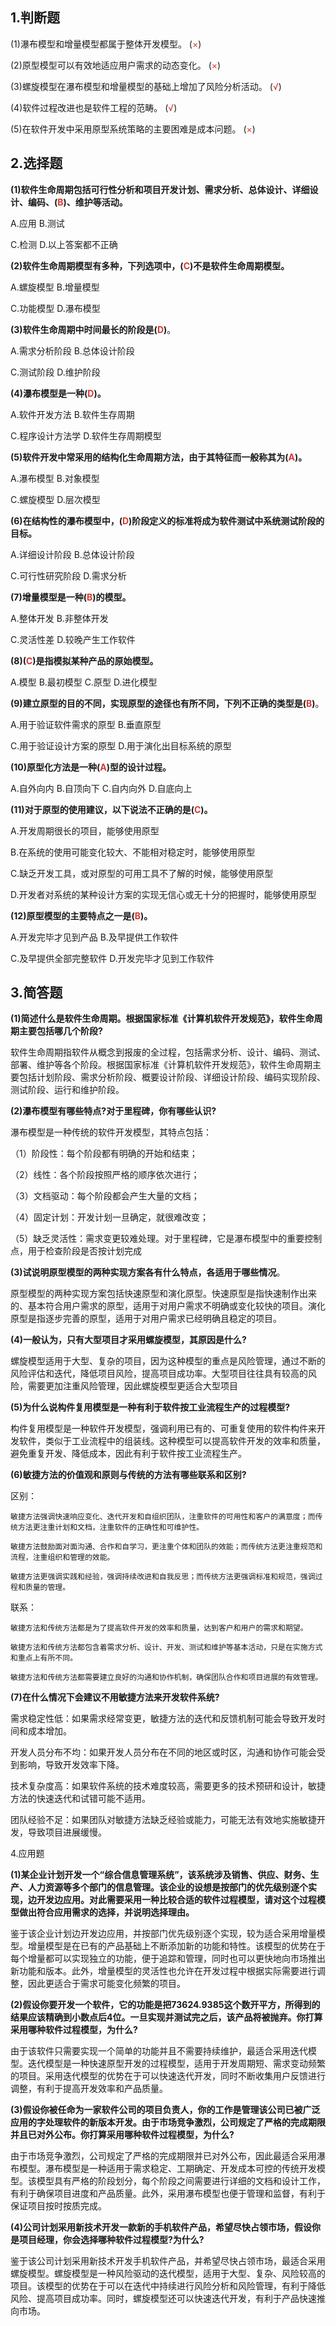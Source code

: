 ## 1.判断题

(1)瀑布模型和增量模型都属于整体开发模型。 (<font color="#d83931">×</font>)

(2)原型模型可以有效地适应用户需求的动态变化。 (<font color="#d83931">×</font>)

(3)螺旋模型在瀑布模型和增量模型的基础上增加了风险分析活动。 (<font color="#d83931">√</font>)

(4)软件过程改进也是软件工程的范畴。 (<font color="#d83931">√</font>)

(5)在软件开发中采用原型系统策略的主要困难是成本问题。 (<font color="#d83931">×</font>)

## 2.选择题

**(1)软件生命周期包括可行性分析和项目开发计划、需求分析、总体设计、详细设计、编码、(<font color="#d83931">B</font>)、维护等活动。**

A.应用 B.测试

C.检测 D.以上答案都不正确

**(2)软件生命周期模型有多种，下列选项中，(<font color="#d83931">C</font>)不是软件生命周期模型。**

A.螺旋模型 B.增量模型

C.功能模型 D.瀑布模型

**(3)软件生命周期中时间最长的阶段是(<font color="#d83931">D</font>)**。

A.需求分析阶段 B.总体设计阶段

C.测试阶段 D.维护阶段

**(4)瀑布模型是一种(<font color="#d83931">D</font>)。**

A.软件开发方法 B.软件生存周期

C.程序设计方法学 D.软件生存周期模型

**(5)软件开发中常采用的结构化生命周期方法，由于其特征而一般称其为(<font color="#d83931">A</font>)。**

A.瀑布模型 B.对象模型

C.螺旋模型 D.层次模型

**(6)在结构性的瀑布模型中，(<font color="#d83931">D</font>)阶段定义的标准将成为软件测试中系统测试阶段的目标。**

A.详细设计阶段 B.总体设计阶段

C.可行性研究阶段 D.需求分析

**(7)增量模型是一种(<font color="#d83931">B</font>)的模型。**

A.整体开发 B.非整体开发

C.灵活性差 D.较晚产生工作软件

**(8)(<font color="#d83931">C</font>)是指模拟某种产品的原始模型。**

A.模型 B.最初模型 C.原型 D.进化模型

**(9)建立原型的目的不同，实现原型的途径也有所不同，下列不正确的类型是(<font color="#d83931">B</font>)**。

A.用于验证软件需求的原型 B.垂直原型

C.用于验证设计方案的原型 D.用于演化出目标系统的原型

**(10)原型化方法是一种(<font color="#d83931">A</font>)型的设计过程。**

A.自外向内 B.自顶向下 C.自内向外 D.自底向上

**(11)对于原型的使用建议，以下说法不正确的是(<font color="#d83931">C</font>)。**

A.开发周期很长的项目，能够使用原型

B.在系统的使用可能变化较大、不能相对稳定时，能够使用原型

C.缺乏开发工具，或对原型的可用工具不了解的时候，能够使用原型

D.开发者对系统的某种设计方案的实现无信心或无十分的把握时，能够使用原型

**(12)原型模型的主要特点之一是(<font color="#d83931">B</font>)。**

A.开发完毕才见到产品 B.及早提供工作软件

C.及早提供全部完整软件 D.开发完毕才见到工作软件

## 3.简答题

**(1)简述什么是软件生命周期。根据国家标准《计算机软件开发规范》，软件生命周期主要包括哪几个阶段?**

软件生命周期指软件从概念到报废的全过程，包括需求分析、设计、编码、测试、部署、维护等各个阶段。根据国家标准《计算机软件开发规范》，软件生命周期主要包括计划阶段、需求分析阶段、概要设计阶段、详细设计阶段、编码实现阶段、测试阶段、运行和维护阶段。

**(2)瀑布模型有哪些特点?对于里程碑，你有哪些认识?**

瀑布模型是一种传统的软件开发模型，其特点包括：

（1）阶段性：每个阶段都有明确的开始和结束；

（2）线性：各个阶段按照严格的顺序依次进行；

（3）文档驱动：每个阶段都会产生大量的文档；

（4）固定计划：开发计划一旦确定，就很难改变；

（5）缺乏灵活性：需求变更较难处理。对于里程碑，它是瀑布模型中的重要控制点，用于检查阶段是否按计划完成

**(3)试说明原型模型的两种实现方案各有什么特点，各适用于哪些情况**。

原型模型的两种实现方案包括快速原型和演化原型。快速原型是指快速制作出来的、基本符合用户需求的原型，适用于对用户需求不明确或变化较快的项目。演化原型是指逐步完善的原型，适用于对用户需求已经明确且稳定的项目。

**(4)一般认为，只有大型项目才采用螺旋模型，其原因是什么?**

螺旋模型适用于大型、复杂的项目，因为这种模型的重点是风险管理，通过不断的风险评估和迭代，降低项目风险，提高项目成功率。大型项目往往具有较高的风险，需要更加注重风险管理，因此螺旋模型更适合大型项目

**(5)为什么说构件复用模型是一种有利于软件按工业流程生产的过程模型?**

构件复用模型是一种软件开发模型，强调利用已有的、可重复使用的软件构件来开发软件，类似于工业流程中的组装线。这种模型可以提高软件开发的效率和质量，避免重复开发、降低成本，因此有利于软件按工业流程生产。

**(6)敏捷方法的价值观和原则与传统的方法有哪些联系和区别?**

区别：

	敏捷方法强调快速响应变化、迭代开发和自组织团队，注重软件的可用性和客户的满意度；而传统方法更注重计划和文档，注重软件的正确性和可维护性。
	
	敏捷方法鼓励面对面沟通、合作和自学习，更注重个体和团队的效能；而传统方法更注重规范和流程，注重组织和管理的效能。
	
	敏捷方法更强调实践和经验，强调持续改进和自我反思；而传统方法更强调标准和规范，强调过程和质量的管理。

联系：

	敏捷方法和传统方法都是为了提高软件开发的效率和质量，达到客户和用户的需求和期望。
	
	敏捷方法和传统方法都包含着需求分析、设计、开发、测试和维护等基本活动，只是在实施方式和重点上有所不同。
	
	敏捷方法和传统方法都需要建立良好的沟通和协作机制，确保团队合作和项目进展的有效管理。

**(7)在什么情况下会建议不用敏捷方法来开发软件系统?**

需求稳定性低：如果需求经常变更，敏捷方法的迭代和反馈机制可能会导致开发时间和成本增加。

开发人员分布不均：如果开发人员分布在不同的地区或时区，沟通和协作可能会受到影响，导致开发效率下降。

技术复杂度高：如果软件系统的技术难度较高，需要更多的技术预研和设计，敏捷方法的快速迭代和试错可能不适用。

团队经验不足：如果团队对敏捷方法缺乏经验或能力，可能无法有效地实施敏捷开发，导致项目进展缓慢。

4.应用题

**(1)某企业计划开发一个“综合信息管理系统”，该系统涉及销售、供应、财务、生产、人力资源等多个部门的信息管理。该企业的设想是按部门的优先级别逐个实现，边开发边应用。对此需要采用一种比较合适的软件过程模型，请对这个过程模型做出符合应用需求的选择，并说明选择理由。**

鉴于该企业计划边开发边应用，并按部门优先级别逐个实现，较为适合采用增量模型。增量模型是在已有的产品基础上不断添加新的功能和特性。该模型的优势在于每个增量都可以实现独立的功能，便于追踪和管理，同时也可以更快地向市场推出新功能和版本。此外，增量模型的灵活性也允许在开发过程中根据实际需要进行调整，因此更适合于需求可能变化频繁的项目。

**(2)假设你要开发一个软件，它的功能是把73624.9385这个数开平方，所得到的结果应该精确到小数点后4位。一旦实现并测试完之后，该产品将被抛弃。你打算采用哪种软件过程模型，为什么?**

由于该软件只需要实现一个简单的功能并且不需要持续维护，最适合采用迭代模型。迭代模型是一种快速原型开发的过程模型，适用于开发周期短、需求变动频繁的项目。采用迭代模型的优势在于可以快速迭代开发，同时不断收集用户反馈进行调整，有利于提高开发效率和产品质量。

**(3)假设你被任命为一家软件公司的项目负责人，你的工作是管理该公司已被广泛应用的字处理软件的新版本开发。由于市场竞争激烈，公司规定了严格的完成期限并且已对外公布。你打算采用哪种软件过程模型，为什么?**

由于市场竞争激烈，公司规定了严格的完成期限并已对外公布，因此最适合采用瀑布模型。瀑布模型是一种适用于需求稳定、工期确定、开发成本可控的传统开发模型。该模型具有严格的阶段划分，每个阶段之间需要进行详细的文档和设计工作，有利于确保项目进度和产品质量。此外，采用瀑布模型也便于管理和监督，有利于保证项目按时按质完成。

**(4)公司计划采用新技术开发一款新的手机软件产品，希望尽快占领市场，假设你是项目经理，你会选择哪种软件过程模型?为什么?**

鉴于该公司计划采用新技术开发手机软件产品，并希望尽快占领市场，最适合采用螺旋模型。螺旋模型是一种风险驱动的迭代模型，适用于大型、复杂、风险较高的项目。该模型的优势在于可以在迭代中持续进行风险分析和风险管理，有利于降低风险、提高项目成功率。同时，螺旋模型还可以快速迭代开发，有利于产品快速推向市场。
